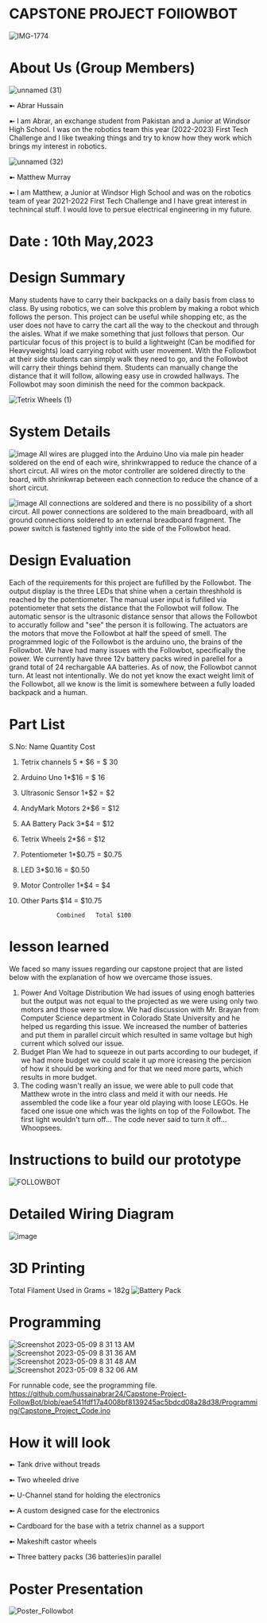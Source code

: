 # CAPSTONE PROJECT FOllOWBOT
![IMG-1774](https://user-images.githubusercontent.com/111074043/236255946-de3e6c61-0134-4746-8af7-e1f6ae0eb36c.jpg)

# About Us (Group Members)
![unnamed (31)](https://user-images.githubusercontent.com/111074043/234903571-2429d9ea-23f3-40ba-a8c1-9c0da4447094.jpg)

➼ Abrar Hussain


➼ I am Abrar, an exchange student from Pakistan and a Junior at Windsor High School. I was on the robotics team this year (2022-2023) First Tech Challenge and I like 
tweaking things and try to know how they work which brings my interest in robotics.

![unnamed (32)](https://user-images.githubusercontent.com/111074043/234903840-ab4a7d63-b09f-42b3-a998-97a947ba8315.jpg)

➼ Matthew Murray


➼ I am Matthew, a Junior at Windsor High School and was on the robotics team of year 2021-2022 First Tech Challenge and I have great interest in technincal stuff.
I would love to persue electrical engineering in my future.

# Date : 10th May,2023

# Design Summary

Many students have to carry their backpacks on a daily basis from class to class. By using robotics, we can solve this problem by making a robot which follows the person. This project can be useful while shopping etc, as the user does not have to carry the cart all the way to the checkout and through the aisles. What if we make something that just follows that person. Our particular focus of this project is to build a lightweight (Can be modified for Heavyweights) load carrying robot with user movement.
With the Followbot at their side students can simply walk they need to go, and the Followbot will carry their things behind them. Students can manually change the distance that it will follow, allowing easy use in crowded hallways. The Followbot may soon diminish the need for the common backpack. 

![Tetrix Wheels (1)](https://user-images.githubusercontent.com/111074043/236857213-e7652622-8bce-4850-a9b1-316c9a05c92c.png)

# System Details
![image](https://user-images.githubusercontent.com/90795823/236869979-9dcb5317-9adb-48f9-8fd8-520eda2ae730.png)
All wires are plugged into the Arduino Uno via male pin header soldered on the end of each wire, shrinkwrapped to reduce the chance of a short circut.
All wires on the motor controller are soldered directly to the board, with shrinkwrap between each connection to reduce the chance of a short circut.


![image](https://user-images.githubusercontent.com/90795823/236870901-8c946004-9d83-43b2-ac1b-820f0a3c4c4e.png)
All connections are soldered and there is no possibility of a short circut. All power connections are soldered to the main breadboard, with all ground connections soldered to an external breadboard fragment. The power switch is fastened tightly into the side of the Followbot head.


# Design Evaluation
Each of the requirements for this project are fufilled by the Followbot. The output display is the three LEDs that shine when a certain threshhold is reached by the potentiometer. The manual user input is fufilled via potentiometer that sets the distance that the Followbot will follow. The automatic sensor is the ultrasonic distance sensor that allows the Followbot to accuratly follow and "see" the person it is following. The actuators are the motors that move the Followbot at half the speed of smell. The programmed logic of the Followbot is the arduino uno, the brains of the Followbot. We have had many issues with the Followbot, specifically the power. We currently have three 12v battery packs wired in parellel for a grand total of 24 rechargable AA batteries. As of now, the Followbot cannot turn. At least not intentionally. We do not yet know the exact weight limit of the Followbot, all we know is the limit is somewhere between a fully loaded backpack and a human. 


# Part List
S.No:    Name      Quantity  Cost

1. Tetrix channels 5 * $6  = $ 30

2. Arduino Uno 1*$16       = $ 16

3. Ultrasonic Sensor 1*$2  =  $2

4. AndyMark Motors 2*$6    = $12

5. AA Battery Pack  3*$4   = $12

6. Tetrix Wheels 2*$6      = $12  

7. Potentiometer 1*$0.75   = $0.75

8. LED 3*$0.16             = $0.50

9. Motor Controller 1*$4   = $4

10. Other Parts $14       = $10.75



                  Combined   Total $100



# lesson learned
We faced so many issues regarding our capstone project that are listed below with the explanation of how we overcame those issues.
1. Power And Voltage Distribution
We had issues of using enogh batteries but the output was not equal to the projected as we were using only two motors and those were so slow. We had discussion with Mr. Brayan from Computer Science department in Colorado State University and he helped us regarding this issue. We increased the number of batteries and put them in parallel circuit which resulted in same voltage but high current which solved our issue. 
2. Budget Plan
We had to squeeze in out parts according to our budeget, if we had more budget we could scale it up more icreasing the percision of how it should be working and for that we need more parts, which results in more budget. 
3. The coding wasn't really an issue, we were able to pull code that Matthew wrote in the intro class and meld it with our needs. He assembled the code like a four year old playing with loose LEGOs. He faced one issue one which was the lights on top of the Followbot. The first light wouldn't turn off... The code never said to turn it off... Whoopsees.


# Instructions to build our prototype
![FOLLOWBOT](https://github.com/hussainabrar24/Capstone-Project-FollowBot/assets/111074043/d709ac25-f8bf-4613-9409-c9344258189b)




# Detailed Wiring Diagram
![image](https://user-images.githubusercontent.com/90795823/236860401-bdc86d6b-5562-4c42-9489-af6280068231.png)

# 3D Printing
Total Filament Used in Grams = 182g
![Battery Pack](https://user-images.githubusercontent.com/111074043/236872400-55b62cec-6426-4f7a-a4f8-e05f6298e5d4.png)

# Programming
![Screenshot 2023-05-09 8 31 13 AM](https://github.com/hussainabrar24/Capstone-Project-FollowBot/assets/90795823/4799e1fc-2bba-4bcd-b207-2734850c597a)
![Screenshot 2023-05-09 8 31 36 AM](https://github.com/hussainabrar24/Capstone-Project-FollowBot/assets/90795823/2dc8f45d-bb2d-4090-98ce-bb94faeccbd0)
![Screenshot 2023-05-09 8 31 48 AM](https://github.com/hussainabrar24/Capstone-Project-FollowBot/assets/90795823/a15c66b0-fd20-4593-8f68-b6fbad0b30ff)
![Screenshot 2023-05-09 8 32 06 AM](https://github.com/hussainabrar24/Capstone-Project-FollowBot/assets/90795823/478c2ad0-15c7-452f-b539-bc4ff6820404)



For runnable code, see the programming file.
https://github.com/hussainabrar24/Capstone-Project-FollowBot/blob/eae541fdf17a4008bf8139245ac5bdcd08a28d38/Programming/Capstone_Project_Code.ino



# How it will look

➼ Tank drive without treads


➼ Two wheeled drive


➼ U-Channel stand for holding the electronics


➼ A custom designed case for the electronics


➼ Cardboard for the base with a tetrix channel as a support

➼ Makeshift castor wheels

➼ Three battery packs (36 batteries)in parallel

# Poster Presentation

![Poster_Followbot](https://github.com/hussainabrar24/Capstone-Project-FollowBot/assets/111074043/4f3516b8-7bb3-4ded-94c2-b4128c6a9f5e)







